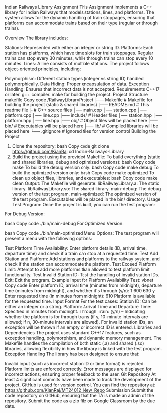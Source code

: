 Indian Railways Library Assignment
This Assignment implements a C++ library for Indian Railways that models stations, lines, and platforms. The system allows for the dynamic handling of train stoppages, ensuring that platforms can accommodate trains based on their type (regular or through trains).

Overview
The library includes:

Stations: Represented with either an integer or string ID.
Platforms: Each station has platforms, which have time slots for train stoppages. Regular trains can stop every 30 minutes, while through trains can stop every 10 minutes.
Lines: A line consists of multiple stations.
The project follows object-oriented principles, including:

Polymorphism: Different station types (integer vs string ID) handled polymorphically.
Data Hiding: Proper encapsulation of data.
Exception Handling: Ensures that incorrect data is not accepted.
Requirements
C++17 or later.
g++ compiler.
make for building the project.
Project Structure
makefile
Copy code
/RailwayLibraryProject
├── Makefile           # Makefile for building the project (static & shared libraries)
├── README.md          # This readme file
├               # C++ source files
│── main.cpp
│── station.cpp
│── platform.cpp
│── line.cpp
├── include/           # Header files
│── station.hpp
│── platform.hpp
│── line.hpp
├── obj/               # Object files will be placed here
├── bin/               # Executables will be placed here
├── lib/               # Compiled libraries will be placed here
└── .gitignore         # Ignored files for version control
Building the Project
1. Clone the repository:
bash
Copy code
git clone https://github.com/KianRaj
cd Indian-Railways-Library
2. Build the project using the provided Makefile:
To build everything (static and shared libraries, debug and optimized versions):
bash
Copy code
make
To build the debug version only:
bash
Copy code
make debug
To build the optimized version only:
bash
Copy code
make optimized
To clean up object files, libraries, and executables:
bash
Copy code
make clean
Output:
The Makefile will generate:
libRailwayLibrary.a: The static library.
libRailwayLibrary.so: The shared library.
main-debug: The debug version of the test program.
main-optimized: The optimized version of the test program.
Executables will be placed in the bin/ directory.
Usage
Test Program:
Once the project is built, you can run the test program:

For Debug Version:

bash
Copy code
./bin/main-debug
For Optimized Version:

bash
Copy code
./bin/main-optimized
Menu Options:
The test program will present a menu with the following options:

Test Platform Time Availability: Enter platform details (ID, arrival time, departure time) and check if a train can stop at a requested time.
Test Add Station and Platform: Add stations and platforms to the railway system, and check if the station can accommodate the platform.
Test Exceed Platform Limit: Attempt to add more platforms than allowed to test platform limit functionality.
Test Invalid Station ID: Test the handling of invalid station IDs.
Exit: Exit the program.
Example Input for Platform Availability Test:
vbnet
Copy code
Enter platform ID, arrival time (minutes from midnight), departure time (minutes from midnight), and whether it's through (y/n):
1 600 630 y
Enter requested time (in minutes from midnight): 610
Platform is available for the requested time.
Input Format
For the test cases:
Station ID: Can be either an integer or a string.
Platform:
Arrival Time and Departure Time: Specified in minutes from midnight.
Through Train: (y/n) – Indicating whether the platform is for through trains (if y, 10-minute intervals are allowed; if n, 30-minute intervals are allowed).
For invalid station IDs, an exception will be thrown if an empty or incorrect ID is entered.
Libraries and Dependencies
The project uses standard C++17 features, such as exception handling, polymorphism, and dynamic memory management.
The Makefile handles the compilation of both static (.a) and shared (.so) libraries, allowing flexibility in how the library is linked with the test program.
Exception Handling
The library has been designed to ensure that:

Invalid input (such as incorrect station ID or time format) is rejected.
Platform limits are enforced correctly.
Error messages are displayed for incorrect actions, ensuring proper feedback to the user.
Git Repository
At least 4 significant commits have been made to track the development of the project.
GitHub is used for version control. You can find the repository at: https://github.com/KianRaj/MT24012_New_Repo
Submission
Submit the code repository on GitHub, ensuring that the TA is made an admin of the repository.
Submit the code as a zip file on Google Classroom by the due date.

